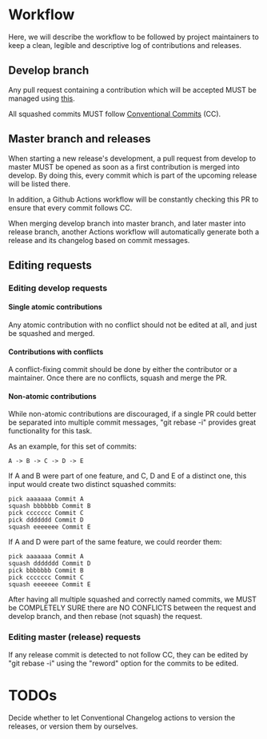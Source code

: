 # Workflow

Here, we will describe the workflow to be followed by project maintainers to keep a clean, legible and descriptive log of contributions and releases.

## Develop branch

Any pull request containing a contribution which will be accepted MUST be managed using [this](#editing-develop-requests).

All squashed commits MUST follow [Conventional Commits](https://www.conventionalcommits.org/) (CC).

## Master branch and releases

When starting a new release's development, a pull request from develop to master MUST be opened as soon as a first contribution is merged into develop. By doing this, every commit which is part of the upcoming release will be listed there.

In addition, a Github Actions workflow will be constantly checking this PR to ensure that every commit follows CC.

When merging develop branch into master branch, and later master into release branch, another Actions workflow will automatically generate both a release and its changelog based on commit messages.

## Editing requests

### Editing develop requests

#### Single atomic contributions

Any atomic contribution with no conflict should not be edited at all, and just be squashed and merged.

#### Contributions with conflicts

A conflict-fixing commit should be done by either the contributor or a maintainer. Once there are no conflicts, squash and merge the PR.

#### Non-atomic contributions

While non-atomic contributions are discouraged, if a single PR could better be separated into multiple commit messages, "git rebase -i" provides great functionality for this task.

As an example, for this set of commits:

```A -> B -> C -> D -> E```

If A and B were part of one feature, and C, D and E of a distinct one, this input would create two distinct squashed commits:

```
pick aaaaaaa Commit A
squash bbbbbbb Commit B
pick ccccccc Commit C
pick ddddddd Commit D
squash eeeeeee Commit E
```

If A and D were part of the same feature, we could reorder them:


```
pick aaaaaaa Commit A
squash ddddddd Commit D
pick bbbbbbb Commit B
pick ccccccc Commit C
squash eeeeeee Commit E
```

After having all multiple squashed and correctly named commits, we MUST be COMPLETELY SURE there are NO CONFLICTS between the request and develop branch, and then rebase (not squash) the request.

### Editing master (release) requests

If any release commit is detected to not follow CC, they can be edited by "git rebase -i" using the "reword" option for the commits to be edited. 

# TODOs

Decide whether to let Conventional Changelog actions to version the releases, or version them by ourselves.


